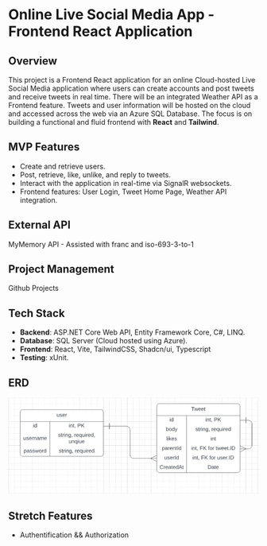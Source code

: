 # Online Live Social Media App - Frontend React Application

## Overview

This project is a Frontend React application for an online Cloud-hosted Live Social Media application where users can create accounts and post tweets and receive tweets in real time. There will be an integrated Weather API as a Frontend feature. Tweets and user information will be hosted on the cloud and accessed across the web via an Azure SQL Database. The focus is on building a functional and fluid frontend with **React** and **Tailwind**.

## MVP Features

- Create and retrieve users.
- Post, retrieve, like, unlike, and reply to tweets.
- Interact with the application in real-time via SignalR websockets.
- Frontend features: User Login, Tweet Home Page, Weather API integration.

## External API

MyMemory API - Assisted with franc and iso-693-3-to-1

## Project Management

Github Projects

## Tech Stack

- **Backend**: ASP.NET Core Web API, Entity Framework Core, C#, LINQ.
- **Database**: SQL Server (Cloud hosted using Azure).
- **Frontend**: React, Vite, TailwindCSS, Shadcn/ui, Typescript
- **Testing**: xUnit.

## ERD

![ERD](./9knLv99.jpg)

## Stretch Features

- Authentification && Authorization
